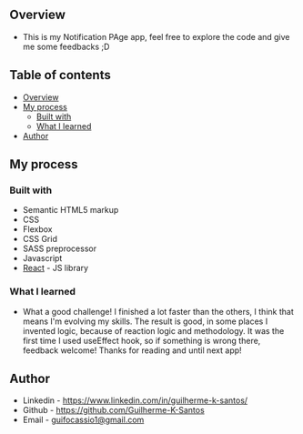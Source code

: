 ## Overview

- This is my Notification PAge app, feel free to explore the code and give me some feedbacks ;D

## Table of contents

- [Overview](#overview)
- [My process](#my-process)
  - [Built with](#built-with)
  - [What I learned](#what-i-learned)
- [Author](#author)

## My process

### Built with

- Semantic HTML5 markup
- CSS
- Flexbox
- CSS Grid
- SASS preprocessor
- Javascript
- [React](https://reactjs.org/) - JS library

### What I learned

- What a good challenge! I finished a lot faster than the others, I think that means I'm evolving my skills. 
The result is good, in some places I invented logic, because of reaction logic and methodology. It was the first time I used
useEffect hook, so if something is wrong there, feedback welcome! Thanks for reading and until next app!

## Author

- Linkedin - https://www.linkedin.com/in/guilherme-k-santos/
- Github - https://github.com/Guilherme-K-Santos
- Email - guifocassio1@gmail.com
